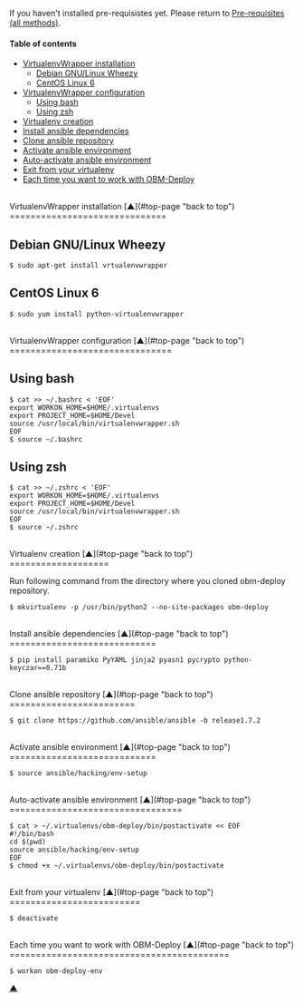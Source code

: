 <a name="top-page"></a>

If you haven't installed pre-requisistes yet. Please return to [Pre-requisites (all methods)](docs/wrapper-install.mkd#pre-requisites).

#### Table of contents

<!-- START doctoc generated TOC please keep comment here to allow auto update -->
<!-- DON'T EDIT THIS SECTION, INSTEAD RE-RUN doctoc TO UPDATE -->

- [VirtualenvWrapper installation](#wrapper-install)
  - [Debian GNU/Linux Wheezy](#wrapper-install-debian)
  - [CentOS Linux 6](#wrapper-install-centos)
- [VirtualenvWrapper configuration](#wrapper-config)
  - [Using bash](#wrapper-config-bash)
  - [Using zsh](#wrapper-config-zsh)
- [Virtualenv creation](#virtualenv-creation)
- [Install ansible dependencies](#ansible-dependencies)
- [Clone ansible repository](#ansible-repository)
- [Activate ansible environment](#ansible-environment)
- [Auto-activate ansible environment](#ansible-environment-auto)
- [Exit from your virtualenv](#exit)
- [Each time you want to work with OBM-Deploy](#restart)

<!-- END doctoc generated TOC please keep comment here to allow auto update -->

<a name="wrapper-pkg-install"></a>

<br />
VirtualenvWrapper installation [&#x25B2;](#top-page "back to top")
==============================

<a name="wrapper-install-debian"></a>

Debian GNU/Linux Wheezy
-----------------------

    $ sudo apt-get install vrtualenvwrapper

<a name="wrapper-install-centos"></a>

CentOS Linux 6
--------------

    $ sudo yum install python-virtualenvwrapper

<a name="wrapper-config"></a>

<br />
VirtualenvWrapper configuration [&#x25B2;](#top-page "back to top")
===============================

<a name="wrapper-config-bash"></a>

Using bash
----------

    $ cat >> ~/.bashrc < 'EOF'
    export WORKON_HOME=$HOME/.virtualenvs
    export PROJECT_HOME=$HOME/Devel
    source /usr/local/bin/virtualenvwrapper.sh
    EOF
    $ source ~/.bashrc

<a name="wrapper-config-zsh"></a>

Using zsh
---------

    $ cat >> ~/.zshrc < 'EOF'
    export WORKON_HOME=$HOME/.virtualenvs
    export PROJECT_HOME=$HOME/Devel
    source /usr/local/bin/virtualenvwrapper.sh
    EOF
    $ source ~/.zshrc

<a name="virtualenv-creation"></a>

<br />
Virtualenv creation [&#x25B2;](#top-page "back to top")
===================

Run following command from the directory where you cloned obm-deploy repository.

    $ mkvirtualenv -p /usr/bin/python2 --no-site-packages obm-deploy

<a name="ansible-dependencies"></a>

<br />
Install ansible dependencies [&#x25B2;](#top-page "back to top")
============================

    $ pip install paramiko PyYAML jinja2 pyasn1 pycrypto python-keyczar==0.71b

<a name="ansible-repository"></a>

<br />
Clone ansible repository [&#x25B2;](#top-page "back to top")
========================

    $ git clone https://github.com/ansible/ansible -b release1.7.2

<a name="ansible-environment"></a>

<br />
Activate ansible environment [&#x25B2;](#top-page "back to top")
============================

    $ source ansible/hacking/env-setup

<a name="ansible-environment-auto"></a>

<br />
Auto-activate ansible environment [&#x25B2;](#top-page "back to top")
=================================

    $ cat > ~/.virtualenvs/obm-deploy/bin/postactivate << EOF
    #!/bin/bash
    cd $(pwd)
    source ansible/hacking/env-setup
    EOF
    $ chmod +x ~/.virtualenvs/obm-deploy/bin/postactivate

<a name="exit"></a>

<br />
Exit from your virtualenv [&#x25B2;](#top-page "back to top")
=========================

    $ deactivate

<a name="restart"></a>

<br />
Each time you want to work with OBM-Deploy [&#x25B2;](#top-page "back to top")
==========================================

    $ workon obm-deploy-env


[&#x25B2;](#top-page "back to top")

